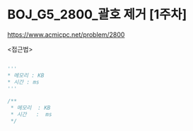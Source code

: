 # BOJ_G5_2800_괄호 제거 [1주차]
https://www.acmicpc.net/problem/2800

<접근법>
```
```


```python
'''
* 메모리 : KB
* 시간 : ms
'''
```


```javascript
/**
 * 메모리  : KB
 * 시간   :  ms
 */
```
